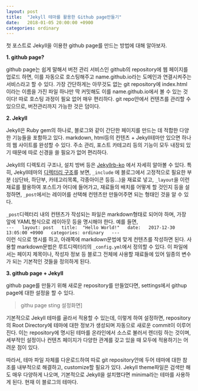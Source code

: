 ```yaml
---
layout: post
title:  "Jekyll 테마를 활용한 Github page만들기"
date:   2018-01-05 20:00:00 +0900
categories: ordinary
---
```


첫 포스트로 Jekyll을 이용한 github page를 만드는 방법에 대해 알아보자.

**1. github page?**

github page는 쉽게 말해서 버전 관리 서비스인 github의 repository에 웹 페이지를 업로드 하면, 이를 자동으로 호스팅해주고 name.github.io라는 도메인과 연결시켜주는 서비스라고 할 수 있다. 가장 간단하게는 아무것도 없는 git repository에 index.html이라는 이름을 가진 파일 하나만 딱 커밋해도 이를 name.github.io에서 볼 수 있는 것이다! 따로 호스팅 과정이 필요 없어 매우 편리하다. git repo안에서 컨텐츠를 관리할 수 있으므로, 버전관리까지 가능한 것은 덤이다.

**2. Jekyll**

Jekyll은 Ruby gem의 하나로, 블로그와 같이 간단한 페이지를 만드는 데 적합한 다양한 기능들을 포함하고 있다. markdown, html등의 컨텐츠 + Jekyll테마만 있으면 하나의 웹 사이트를 완성할 수 있다. 주소 관리, 포스트 카테고리 등의 기능이 모두 내장되 있기 때문에 따로 신경을 쓸 필요가 없어 편리하다.

Jekyll의 디렉토리 구조나, 설치 방버 등은 [Jekyllrb-ko](http://jekyllrb-ko.github.io/docs) 에서 자세히 알아볼 수 있다. 특히, Jekyll테마의 [디렉터리 구조](http://jekyllrb-ko.github.io/docs/structure/)를 보면, `_include` 에 블로그에서 고정적으로 필요한 부분 (상단바, 하단부, 카테고리목록, 각종아이콘 등등...)을 재료로 넣고, `_layout`을 이런 재료를 활용하여 포스트가 어디에 들어가고, 재료들의 배치를 어떻게 할 것인지 등을 설정하면, `_post`에서는 레이어를 선택해 컨텐츠만 만들어주면 되는 형태인 것을 알 수 있다.

`_post`디렉터리 내의 컨텐츠가 작성되는 파일은 markdown형태로 되어야 하며, 가장 앞에 YAML형식으로 레이아웃 등을 명시해야 한다.
예를 들면,  
`---  
layout: post  
title:  "Hello World!"  
date:   2017-12-30 13:05:00 +0900  
categories: ordinary  
---`   
이런 식으로 명시를 하고, 아래쪽에 markdown문법에 맞게 컨텐츠를 작성하면 된다. 사용할 markdown문법은 루트디렉터리의 `_config.yml`에서 정의할 수 있다. 이 파일에서는 페이지 제목이나, 작성자 정보 등 블로그 전체에 사용할 재료들에 있어 일종의 변수가 되는 기본적인 것들을 정의하게 된다.

**3. github page + Jekyll**

github page를 만들기 위해 새로운 repository를 만들었다면, settings에서 githup page에 대한 설정을 할 수 있다.

> githu page sting 설정화면]

기본적으로 Jekyll 테마를 골라서 적용할 수 있는데, 이렇게 하여 설정하면, repository의 Root Directory에 테마에 대한 정보가 생성되며 자동으로 새로운 commit이 이루어진다. 이는 repository에 명시된 테마를 온라인에서 소스로 불러서 렌더링 하는 것이며, 세부적인 설정이나 컨텐츠 페이지가 다양한 관계를 갖고 있을 때 모두에 적용하기는 어려운 점이 있다.

따라서, 테마 파일 자체를 다운로드하여 따로 git repository안에 두어 테마에 대한 참조를 내부적으로 해결하고, customize할 필요가 있다. Jekyll theme파일은 검색만 해도 매우 다양하게 나오며, 기본적으로 Jekyll을 설치했다면 minima라는 테마를 사용하게 된다. 현재 이 블로그의 테마다.
